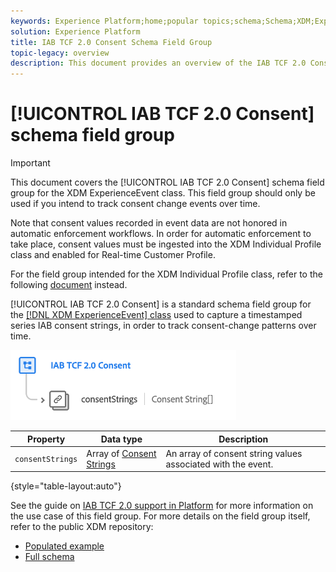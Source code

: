 ```yaml
---
keywords: Experience Platform;home;popular topics;schema;Schema;XDM;ExperienceEvent;fields;schemas;Schemas;Schema design;field group;field group;iab;tcf;consent;
solution: Experience Platform
title: IAB TCF 2.0 Consent Schema Field Group
topic-legacy: overview
description: This document provides an overview of the IAB TCF 2.0 Consent schema field group for the XDM ExperienceEvent class.
---
```


# [!UICONTROL IAB TCF 2.0 Consent] schema field group

>[!IMPORTANT]
>
>This document covers the [!UICONTROL IAB TCF 2.0 Consent] schema field group for the XDM ExperienceEvent class. This field group should only be used if you intend to track consent change events over time.
>
>Note that consent values recorded in event data are not honored in automatic enforcement workflows. In order for automatic enforcement to take place, consent values must be ingested into the XDM Individual Profile class and enabled for Real-time Customer Profile.
>
>For the field group intended for the XDM Individual Profile class, refer to the following [document](../profile/iab.md) instead.

[!UICONTROL IAB TCF 2.0 Consent] is a standard schema field group for the [[!DNL XDM ExperienceEvent] class](../../classes/experienceevent.md) used to capture a timestamped series IAB consent strings, in order to track consent-change patterns over time.

![](../../images/field-groups/iab-event.png)

| Property | Data type | Description |
| --- | --- | --- |
| `consentStrings` | Array of [Consent Strings](../../data-types/consent-string.md)  | An array of consent string values associated with the event. |

{style="table-layout:auto"}

See the guide on [IAB TCF 2.0 support in Platform](../../../landing/governance-privacy-security/consent/iab/overview.md) for more information on the use case of this field group. For more details on the field group itself, refer to the public XDM repository:

* [Populated example](https://github.com/adobe/xdm/blob/master/components/fieldgroups/experience-event/experienceevent-privacy.example.1.json)
* [Full schema](https://github.com/adobe/xdm/blob/master/components/fieldgroups/experience-event/experienceevent-privacy.schema.json)
